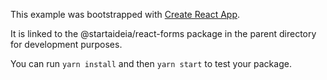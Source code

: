 This example was bootstrapped with [Create React App](https://github.com/facebook/create-react-app).

It is linked to the @startaideia/react-forms package in the parent directory for development purposes.

You can run `yarn install` and then `yarn start` to test your package.
